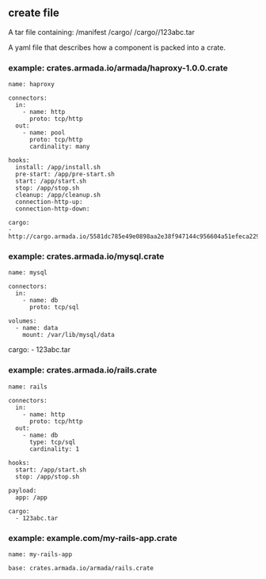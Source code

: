 ## create file

A tar file containing:
/manifest
/cargo/
/cargo/<path>/123abc.tar

A yaml file that describes how a component is packed into a crate.

### example: crates.armada.io/armada/haproxy-1.0.0.crate

    name: haproxy

    connectors:
      in:
        - name: http
          proto: tcp/http
      out:
        - name: pool
          proto: tcp/http
          cardinality: many

    hooks:
      install: /app/install.sh
      pre-start: /app/pre-start.sh
      start: /app/start.sh
      stop: /app/stop.sh
      cleanup: /app/cleanup.sh
      connection-http-up:
      connection-http-down:

    cargo:
    - http://cargo.armada.io/5581dc785e49e0898aa2e38f947144c956604a51efeca2297c414c05349de1a5.tar


### example: crates.armada.io/mysql.crate

    name: mysql

    connectors:
      in:
        - name: db
          proto: tcp/sql

    volumes:
      - name: data
        mount: /var/lib/mysql/data

   cargo:
      - 123abc.tar


### example: crates.armada.io/rails.crate

    name: rails

    connectors:
      in:
        - name: http
          proto: tcp/http
      out:
        - name: db
          type: tcp/sql
          cardinality: 1

    hooks:
      start: /app/start.sh
      stop: /app/stop.sh

    payload:
      app: /app

    cargo:
      - 123abc.tar


### example: example.com/my-rails-app.crate

    name: my-rails-app

    base: crates.armada.io/armada/rails.crate

